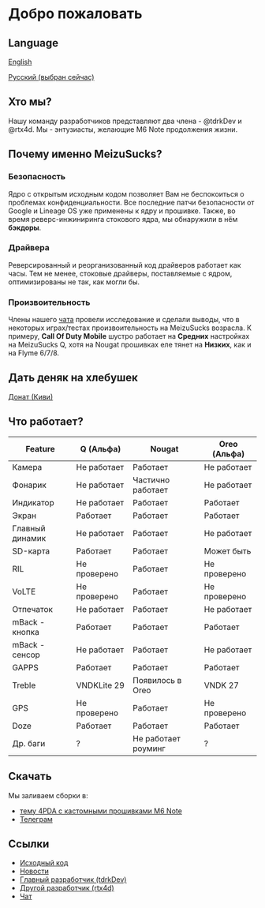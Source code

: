 # Добро пожаловать

## Language
[English](https://msucks.space)

[Русский (выбран сейчас)](https://msucks.space/ru)

## Хто мы?
Нашу команду разработчиков представляют два члена - @tdrkDev и @rtx4d.
Мы - энтузиасты, желающие M6 Note продолжения жизни.

## Почему именно MeizuSucks?
### Безопасность
Ядро с открытым исходным кодом позволяет Вам не беспокоиться о проблемах конфиденциальности. Все последние патчи безопасности от Google и Lineage OS уже применены к ядру и прошивке. Также, во время реверс-инжиниринга стокового ядра, мы обнаружили в нём **бэкдоры**.

### Драйвера
Реверсированный и реорганизованный код драйверов работает как часы. Тем не менее, стоковые драйверы, поставляемые с ядром, оптимизированы не так, как могли бы.

### Произвоительность
Члены нашего [чата](https://t.me/msucks_chat) провели исследование и сделали выводы, что в некоторых играх/тестах произвоительность на MeizuSucks возрасла. К примеру, **Call Of Duty Mobile** шустро работает на **Средних** настройках на MeizuSucks Q, хотя на Nougat прошивках еле тянет на **Низких**, как и на Flyme 6/7/8.


## Дать деняк на хлебушек
[Донат (Киви)](https://qiwi.com/n/TDRKDEV)

## Что работает?

Feature | Q (Альфа) | Nougat | Oreo (Альфа)
------ | --------- | ------ | ------
Камера | Не работает | Работает | Не работает
Фонарик | Не работает | Частично работает | Не работает
Индикатор | Не работает | Работает | Работает
Экран | Работает | Работает | Работает
Главный динамик | Не работает | Работает | Не работает
SD-карта | Работает | Работает | Может быть
RIL | Не проверено | Работает | Не проверено
VoLTE | Не проверено | Работает | Не проверено
Отпечаток | Не работает | Работает |  Не работает
mBack - кнопка | Работает | Работает | Работает
mBack - сенсор | Не работает | Работает | Не работает
GAPPS | Работает | Работает | Работает
Treble | VNDKLite 29 | Появилось в Oreo | VNDK 27
GPS | Не проверено | Работает | Не проверено
Doze | Работает | Работает | Работает
Др. баги | ? | Не работает роуминг | ?

## Скачать
Мы заливаем сборки в:
* [тему 4PDA с кастомными прошивками M6 Note](https://4pda.ru/forum/index.php?showtopic=886117)
* [Телеграм](https://t.me/msucks)

## Ссылки
* [Исходный код](https://github.com/meizucustoms)
* [Новости](https://t.me/msucks)
* [Главный разработчик (tdrkDev)](https://t.me/tdrkDev)
* [Другой разработчик (rtx4d)](https://t.me/rtx4d)
* [Чат](https://t.me/msucks_chat)